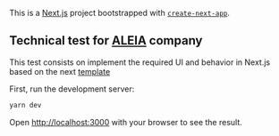 This is a [Next.js](https://nextjs.org/) project bootstrapped with [`create-next-app`](https://github.com/vercel/next.js/tree/canary/packages/create-next-app).

## Technical test for [ALEIA](https://www.aleia.io/) company

This test consists on implement the required UI and behavior in Next.js based on the next [template](https://www.figma.com/file/5yWXX55HkvEvSzbXM3YCIu/Test-1?node-id=0%3A1)

First, run the development server:

```bash
yarn dev
```

Open [http://localhost:3000](http://localhost:3000) with your browser to see the result.
